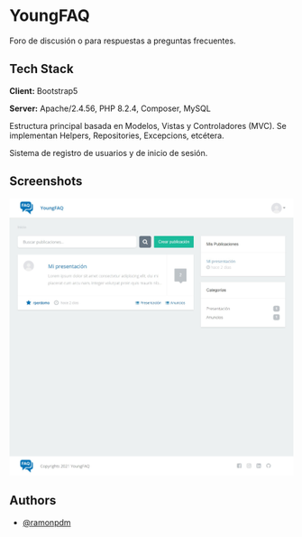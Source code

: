 # YoungFAQ

Foro de discusión o para respuestas a preguntas frecuentes.

## Tech Stack

**Client:** Bootstrap5

**Server:** Apache/2.4.56, PHP 8.2.4, Composer, MySQL

Estructura principal basada en Modelos, Vistas y Controladores (MVC). Se implementan Helpers, Repositories, Excepcions, etcétera.

Sistema de registro de usuarios y de inicio de sesión.

## Screenshots

![App Screenshot](https://github.com/ramonpdm/YoungFAQ/blob/master/public/images/screenshot.jpg?raw=true)

## Authors

- [@ramonpdm](https://www.github.com/ramonpdm)
